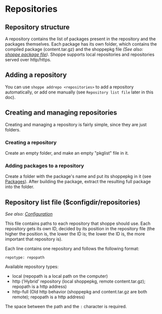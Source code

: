 # Repositories

## Repository structure

A repository contains the list of packages present in the repository and the packages themselves. Each package has its own folder, which contains the compiled package (content.tar.gz) and the shoppepkg file *(See also: [shoppe package file](packages.md))*. Shoppe supports local repositories and repositories served over http/https.

## Adding a repository

You can use ``shoppe addrepo <repositories>`` to add a repository automatically, or add one manually (see ``Repository list file`` later in this doc).

## Creating and managing repositories

Creating and managing a repository is fairly simple, since they are just folders.

### Creating a repository

Create an empty folder, and make an empty "pkglist" file in it.

### Adding packages to a repository

Create a folder with the package's name and put its shoppepkg in it (see [Packages](packages.md)). After building the package, extract the resulting full package into the folder.

## Repository list file ($configdir/repositories)

*See also: [Configuration](configuration.md)*

This file contains paths to each repository that shoppe should use. Each repository gets its own ID, decided by its position in the repository file (the higher the position is, the lower the ID is; the lower the ID is, the more important that repository is).

Each line contains one repository and follows the following format:

```
repotype: repopath
```

Available repository types:

- local (repopath is a local path on the computer)
- http ('Hybrid' repository (local shoppepkg, remote content.tar.gz); repopath is a http address)
- http-full (Old http behavior (shoppepkg and content.tar.gz are both remote); repopath is a http address)

The space between the path and the ``:`` character is required.
